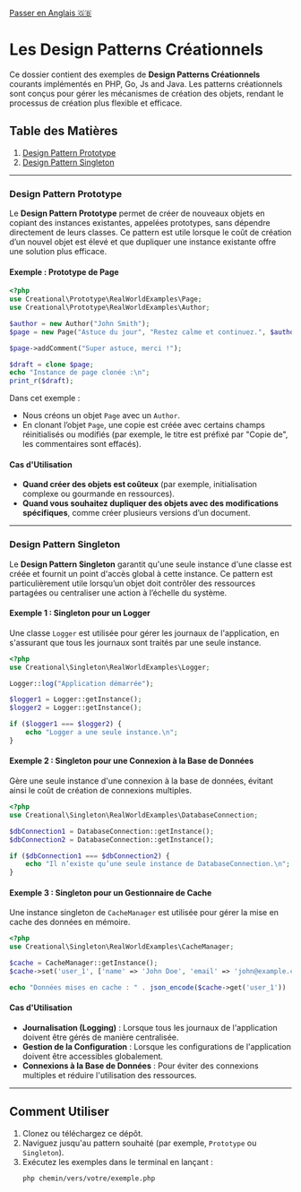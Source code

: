 [ Passer en Anglais 🇬🇧](README.md)

# Les Design Patterns Créationnels
Ce dossier contient des exemples de **Design Patterns Créationnels** courants implémentés en PHP, Go, Js and Java. Les patterns créationnels sont conçus pour gérer les mécanismes de création des objets, rendant le processus de création plus flexible et efficace.

## Table des Matières
1. [Design Pattern Prototype](#design-pattern-prototype)  
2. [Design Pattern Singleton](#design-pattern-singleton)

---

### Design Pattern Prototype

Le **Design Pattern Prototype** permet de créer de nouveaux objets en copiant des instances existantes, appelées prototypes, sans dépendre directement de leurs classes. Ce pattern est utile lorsque le coût de création d’un nouvel objet est élevé et que dupliquer une instance existante offre une solution plus efficace.

#### Exemple : Prototype de Page

```php
<?php
use Creational\Prototype\RealWorldExamples\Page;
use Creational\Prototype\RealWorldExamples\Author;

$author = new Author("John Smith");
$page = new Page("Astuce du jour", "Restez calme et continuez.", $author);

$page->addComment("Super astuce, merci !");

$draft = clone $page;
echo "Instance de page clonée :\n";
print_r($draft);
```

Dans cet exemple :  
- Nous créons un objet `Page` avec un `Author`.  
- En clonant l’objet `Page`, une copie est créée avec certains champs réinitialisés ou modifiés (par exemple, le titre est préfixé par "Copie de", les commentaires sont effacés).

#### Cas d'Utilisation

- **Quand créer des objets est coûteux** (par exemple, initialisation complexe ou gourmande en ressources).  
- **Quand vous souhaitez dupliquer des objets avec des modifications spécifiques**, comme créer plusieurs versions d’un document.

---

### Design Pattern Singleton

Le **Design Pattern Singleton** garantit qu'une seule instance d'une classe est créée et fournit un point d'accès global à cette instance. Ce pattern est particulièrement utile lorsqu’un objet doit contrôler des ressources partagées ou centraliser une action à l’échelle du système.

#### Exemple 1 : Singleton pour un Logger

Une classe `Logger` est utilisée pour gérer les journaux de l'application, en s'assurant que tous les journaux sont traités par une seule instance.

```php
<?php
use Creational\Singleton\RealWorldExamples\Logger;

Logger::log("Application démarrée");

$logger1 = Logger::getInstance();
$logger2 = Logger::getInstance();

if ($logger1 === $logger2) {
    echo "Logger a une seule instance.\n";
}
```

#### Exemple 2 : Singleton pour une Connexion à la Base de Données

Gère une seule instance d'une connexion à la base de données, évitant ainsi le coût de création de connexions multiples.

```php
<?php
use Creational\Singleton\RealWorldExamples\DatabaseConnection;

$dbConnection1 = DatabaseConnection::getInstance();
$dbConnection2 = DatabaseConnection::getInstance();

if ($dbConnection1 === $dbConnection2) {
    echo "Il n’existe qu’une seule instance de DatabaseConnection.\n";
}
```

#### Exemple 3 : Singleton pour un Gestionnaire de Cache

Une instance singleton de `CacheManager` est utilisée pour gérer la mise en cache des données en mémoire.

```php
<?php
use Creational\Singleton\RealWorldExamples\CacheManager;

$cache = CacheManager::getInstance();
$cache->set('user_1', ['name' => 'John Doe', 'email' => 'john@example.com']);

echo "Données mises en cache : " . json_encode($cache->get('user_1')) . "\n";
```

#### Cas d'Utilisation

- **Journalisation (Logging)** : Lorsque tous les journaux de l'application doivent être gérés de manière centralisée.  
- **Gestion de la Configuration** : Lorsque les configurations de l'application doivent être accessibles globalement.  
- **Connexions à la Base de Données** : Pour éviter des connexions multiples et réduire l'utilisation des ressources.

---

## Comment Utiliser

1. Clonez ou téléchargez ce dépôt.  
2. Naviguez jusqu'au pattern souhaité (par exemple, `Prototype` ou `Singleton`).  
3. Exécutez les exemples dans le terminal en lançant :  
   ```bash
   php chemin/vers/votre/exemple.php
   ```
